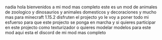 nadia hola bienvenidos a mi mod mas completo este es un mod de animales de zoologico y dinosaurios y animales domesticos y decoraciones y mucho mas para minecraft 1.15.2 disfruten el projecto yo le voy a poner todo mi esfuerso para que este projecto se ponga en marcha y si quieres participar en este projecto como texturizador o quieres modelar modelos para este mod aqui esta el discord de mi mod mas completo























